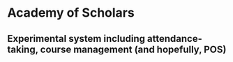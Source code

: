 # Academy of Scholars
## Experimental system including attendance-taking, course management (and hopefully, POS)

